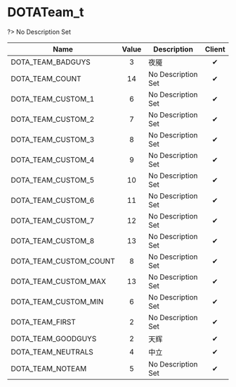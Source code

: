 # DOTATeam_t
?> No Description Set

Name|Value|Description|Client
--|:--:|--|:--:
DOTA_TEAM_BADGUYS|3|夜魇|✔
DOTA_TEAM_COUNT|14|No Description Set|✔
DOTA_TEAM_CUSTOM_1|6|No Description Set|✔
DOTA_TEAM_CUSTOM_2|7|No Description Set|✔
DOTA_TEAM_CUSTOM_3|8|No Description Set|✔
DOTA_TEAM_CUSTOM_4|9|No Description Set|✔
DOTA_TEAM_CUSTOM_5|10|No Description Set|✔
DOTA_TEAM_CUSTOM_6|11|No Description Set|✔
DOTA_TEAM_CUSTOM_7|12|No Description Set|✔
DOTA_TEAM_CUSTOM_8|13|No Description Set|✔
DOTA_TEAM_CUSTOM_COUNT|8|No Description Set|✔
DOTA_TEAM_CUSTOM_MAX|13|No Description Set|✔
DOTA_TEAM_CUSTOM_MIN|6|No Description Set|✔
DOTA_TEAM_FIRST|2|No Description Set|✔
DOTA_TEAM_GOODGUYS|2|天辉|✔
DOTA_TEAM_NEUTRALS|4|中立|✔
DOTA_TEAM_NOTEAM|5|No Description Set|✔
